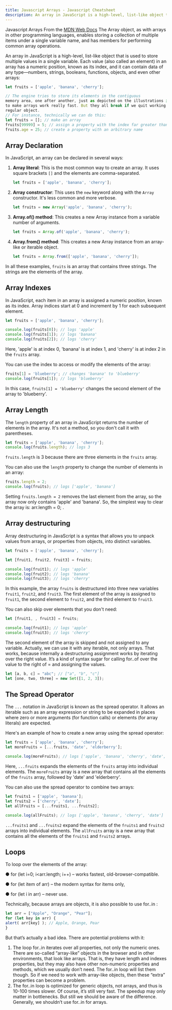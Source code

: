 ```yaml
---
title: Javascript Arrays - Javascript Cheatsheet
description: An array in JavaScript is a high-level, list-like object that is used to store multiple values in a single variable.
---
```


<base-title :title="frontmatter.title" :description="frontmatter.description">
Javascript Arrays
</base-title>

<base-disclaimer>
  <base-disclaimer-title>
    From the <a href="https://developer.mozilla.org/en-US/docs/Web/JavaScript/Reference/Global_Objects/Array" target="_blank">MDN Web Docs</a>
  </base-disclaimer-title>
  <base-disclaimer-content>
  The Array object, as with arrays in other programming languages, enables storing a collection of multiple items under a single variable name, and has members for performing common array operations.
  </base-disclaimer-content>
</base-disclaimer>

An array in JavaScript is a high-level, list-like object that is used to store multiple values in a single variable. Each value (also called an element) in an array has a numeric position, known as its index, and it can contain data of any type—numbers, strings, booleans, functions, objects, and even other arrays:

```javascript
let fruits = ['apple', 'banana', 'cherry'];

// The engine tries to store its elements in the contiguous
memory area, one after another, just as depicted on the illustrations in this chapter, and there are other optimizations as well,
to make arrays work really fast. But they all break if we quit working with an array as with an “ordered collection” and start working with it as if it were a
regular object.  
// For instance, technically we can do this: 
let fruits = []; // make an array
fruits[99999] = 5; // assign a property with the index far greater than its length. Here the length of array is 100,000
fruits.age = 25; // create a property with an arbitrary name

```


## Array Declaration

In JavaScript, an array can be declared in several ways:

1. **Array literal**: This is the most common way to create an array. It uses square brackets `[]` and the elements are comma-separated.

    ```javascript
    let fruits = ['apple', 'banana', 'cherry'];
    ```

2. **Array constructor**: This uses the `new` keyword along with the `Array` constructor. It's less common and more verbose.

    ```javascript
    let fruits = new Array('apple', 'banana', 'cherry');
    ```

3. **Array.of() method**: This creates a new Array instance from a variable number of arguments.

    ```javascript
    let fruits = Array.of('apple', 'banana', 'cherry');
    ```

4. **Array.from() method**: This creates a new Array instance from an array-like or iterable object.

    ```javascript
    let fruits = Array.from(['apple', 'banana', 'cherry']);
    ```

In all these examples, `fruits` is an array that contains three strings. The strings are the elements of the array.

## Array Indexes

In JavaScript, each item in an array is assigned a numeric position, known as its index. Array indices start at 0 and increment by 1 for each subsequent element.

```javascript
let fruits = ['apple', 'banana', 'cherry'];

console.log(fruits[0]); // logs 'apple'
console.log(fruits[1]); // logs 'banana'
console.log(fruits[2]); // logs 'cherry'
```

Here, 'apple' is at index 0, 'banana' is at index 1, and 'cherry' is at index 2 in the `fruits` array.

You can use the index to access or modify the elements of the array:

```javascript
fruits[1] = 'blueberry'; // changes 'banana' to 'blueberry'
console.log(fruits[1]); // logs 'blueberry'
```

In this case, `fruits[1] = 'blueberry'` changes the second element of the array to 'blueberry'.

## Array Length

The `length` property of an array in JavaScript returns the number of elements in the array. It's not a method, so you don't call it with parentheses.

```javascript
let fruits = ['apple', 'banana', 'cherry'];
console.log(fruits.length); // logs 3
```

`fruits.length` is 3 because there are three elements in the `fruits` array.

You can also use the `length` property to change the number of elements in an array:

```javascript
fruits.length = 2;
console.log(fruits); // logs ['apple', 'banana']
```

Setting `fruits.length = 2` removes the last element from the array, so the array now only contains 'apple' and 'banana'. So, the simplest way to clear the array is: arr.length = 0; .

## Array destructuring

Array destructuring in JavaScript is a syntax that allows you to unpack values from arrays, or properties from objects, into distinct variables.

```javascript
let fruits = ['apple', 'banana', 'cherry'];

let [fruit1, fruit2, fruit3] = fruits;

console.log(fruit1); // logs 'apple'
console.log(fruit2); // logs 'banana'
console.log(fruit3); // logs 'cherry'
```

In this example, the array `fruits` is destructured into three new variables `fruit1`, `fruit2`, and `fruit3`. The first element of the array is assigned to `fruit1`, the second element to `fruit2`, and the third element to `fruit3`.

You can also skip over elements that you don't need:

```javascript
let [fruit1, , fruit3] = fruits;

console.log(fruit1); // logs 'apple'
console.log(fruit3); // logs 'cherry'
```

The second element of the array is skipped and not assigned to any variable. Actually, we can use it with any iterable, not only arrays. That works, because internally a destructuring assignment works by iterating over the right value. It’s a kind of syntax
sugar for calling for..of over the value to the right of = and assigning the values.
```javascript
let [a, b, c] = "abc"; // ["a", "b", "c"]
let [one, two, three] = new Set([1, 2, 3]);
```

## The Spread Operator

The `...` notation in JavaScript is known as the spread operator. It allows an iterable such as an array expression or string to be expanded in places where zero or more arguments (for function calls) or elements (for array literals) are expected.

Here's an example of how to create a new array using the spread operator:

```javascript
let fruits = ['apple', 'banana', 'cherry'];
let moreFruits = [...fruits, 'date', 'elderberry'];

console.log(moreFruits); // logs ['apple', 'banana', 'cherry', 'date', 'elderberry']
```

Here, `...fruits` expands the elements of the `fruits` array into individual elements. The `moreFruits` array is a new array that contains all the elements of the `fruits` array, followed by 'date' and 'elderberry'.

You can also use the spread operator to combine two arrays:

```javascript
let fruits1 = ['apple', 'banana'];
let fruits2 = ['cherry', 'date'];
let allFruits = [...fruits1, ...fruits2];

console.log(allFruits); // logs ['apple', 'banana', 'cherry', 'date']
```

`...fruits1` and `...fruits2` expand the elements of the `fruits1` and `fruits2` arrays into individual elements. The `allFruits` array is a new array that contains all the elements of the `fruits1` and `fruits2` arrays.

## Loops
To loop over the elements of the array:

● for (let i=0; i<arr.length; i++) – works fastest, old-browser-compatible.

● for (let item of arr) – the modern syntax for items only,

● for (let i in arr) – never use.

Technically, because arrays are objects, it is also possible to use for..in :
```javascript
let arr = ["Apple", "Orange", "Pear"];
for (let key in arr) {
alert( arr[key] ); // Apple, Orange, Pear
}
```
But that’s actually a bad idea. There are potential problems with it:
1. The loop for..in iterates over all properties, not only the numeric ones.
There are so-called “array-like” objects in the browser and in other environments, that look like arrays. That is, they have
length and indexes properties, but they may also have other non-numeric properties and methods, which we usually
don’t need. The for..in loop will list them though. So if we need to work with array-like objects, then these “extra”
properties can become a problem.
2. The for..in loop is optimized for generic objects, not arrays, and thus is 10-100 times slower. Of course, it’s still very
fast. The speedup may only matter in bottlenecks. But still we should be aware of the difference.
Generally, we shouldn’t use for..in for arrays.

